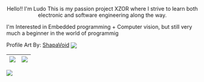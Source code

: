 <p align="center">
Hello!! 
I'm Ludo
This is my passion project XZOR
where I strive to learn both electronic and software engineering along the way.

I'm Interested in Embedded programming + Computer vision,
but still very much a beginner in the world of programmig
  
Profile Art By: [ShapaVoid](https://www.deviantart.com/shapavoid) 
<img align="center" src="https://pbs.twimg.com/media/E-nU6LxVcAEnO81?format=jpg&name=large">
</p>


| <img align="center" src="https://github-readme-stats-six-snowy.vercel.app/api?username=LudoDash&theme=dark"> </a> | <img align="center" src="https://github-readme-stats-six-snowy.vercel.app/api/top-langs/?username=LudoDash&theme=dark"> |
| ------------- | ------------- |


<img align="left" src="https://komarev.com/ghpvc/?username=LudoDash&color=grey&style=flat-square" >


